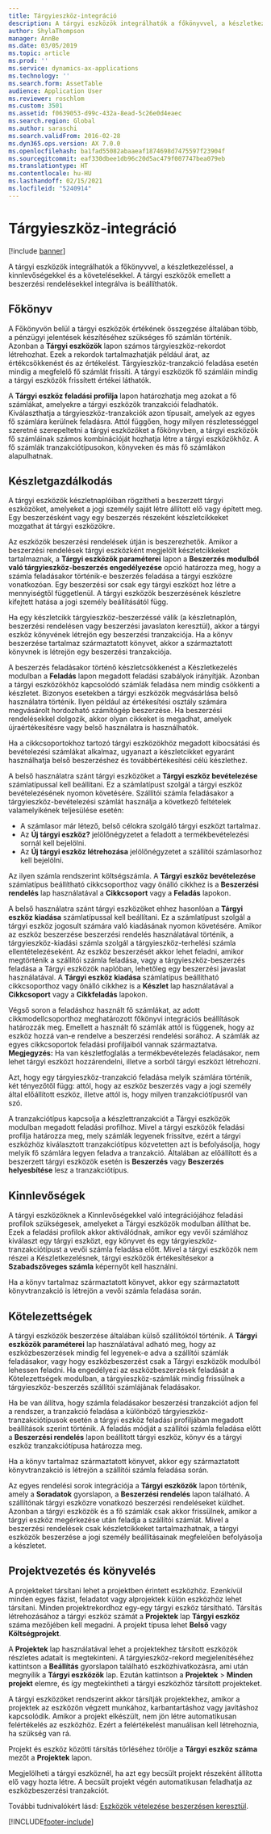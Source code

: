 ```yaml
---
title: Tárgyieszköz-integráció
description: A tárgyi eszközök integrálhatók a főkönyvvel, a készletkezeléssel, a kinnlevőségekkel és a követelésekkel. A tárgyi eszközök emellett a beszerzési rendelésekkel integrálva is beállíthatók.
author: ShylaThompson
manager: AnnBe
ms.date: 03/05/2019
ms.topic: article
ms.prod: ''
ms.service: dynamics-ax-applications
ms.technology: ''
ms.search.form: AssetTable
audience: Application User
ms.reviewer: roschlom
ms.custom: 3501
ms.assetid: f0639053-d99c-432a-8ead-5c26e0d4eaec
ms.search.region: Global
ms.author: saraschi
ms.search.validFrom: 2016-02-28
ms.dyn365.ops.version: AX 7.0.0
ms.openlocfilehash: ba1fad55082abaaeaf1874698d7475597f23904f
ms.sourcegitcommit: eaf330dbee1db96c20d5ac479f007747bea079eb
ms.translationtype: HT
ms.contentlocale: hu-HU
ms.lasthandoff: 02/15/2021
ms.locfileid: "5240914"
---
```

# <a name="fixed-assets-integration"></a>Tárgyieszköz-integráció

[!include [banner](../includes/banner.md)]

A tárgyi eszközök integrálhatók a főkönyvvel, a készletkezeléssel, a kinnlevőségekkel és a követelésekkel. A tárgyi eszközök emellett a beszerzési rendelésekkel integrálva is beállíthatók.

<a name="general-ledger"></a>Főkönyv
--------------

A Főkönyvön belül a tárgyi eszközök értékének összegzése általában több, a pénzügyi jelentések készítéséhez szükséges fő számlán történik. Azonban a **Tárgyi eszközök** lapon számos tárgyieszköz-rekordot létrehozhat. Ezek a rekordok tartalmazhatják például árat, az értékcsökkenést és az értékelést. Tárgyieszköz-tranzakció feladása esetén mindig a megfelelő fő számlát frissíti. A tárgyi eszközök fő számláin mindig a tárgyi eszközök frissített értékei láthatók.

A **Tárgyi eszköz feladási profilja** lapon határozhatja meg azokat a fő számlákat, amelyekre a tárgyi eszközök tranzakciói feladhatók. Kiválaszthatja a tárgyieszköz-tranzakciók azon típusait, amelyek az egyes fő számlára kerülnek feladásra. Attól függően, hogy milyen részletességgel szeretné szerepeltetni a tárgyi eszközöket a főkönyvben, a tárgyi eszközök fő számláinak számos kombinációját hozhatja létre a tárgyi eszközökhöz. A fő számlák tranzakciótípusokon, könyveken és más fő számlákon alapulhatnak.

## <a name="inventory-management"></a>Készletgazdálkodás
A tárgyi eszközök készletnaplóiban rögzítheti a beszerzett tárgyi eszközöket, amelyeket a jogi személy saját létre állított elő vagy épített meg. Egy beszerzésként vagy egy beszerzés részeként készletcikkeket mozgathat át tárgyi eszközökre. 

Az eszközök beszerzési rendelések útján is beszerezhetők. Amikor a beszerzési rendelések tárgyi eszközként megjelölt készletcikkeket tartalmaznak, a **Tárgyi eszközök paraméterei** lapon a **Beszerzés modulból való tárgyieszköz-beszerzés engedélyezése** opció határozza meg, hogy a számla feladásakor történik-e beszerzés feladása a tárgyi eszközre vonatkozóan. Egy beszerzési sor csak egy tárgyi eszközt hoz létre a mennyiségtől függetlenül. A tárgyi eszközök beszerzésének készletre kifejtett hatása a jogi személy beállításától függ. 

Ha egy készletcikk tárgyieszköz-beszerzéssé válik (a készletnaplón, beszerzési rendelésen vagy beszerzési javaslaton keresztül), akkor a tárgyi eszköz könyvének létrejön egy beszerzési tranzakciója. Ha a könyv beszerzése tartalmaz származtatott könyvet, akkor a származtatott könyvnek is létrejön egy beszerzési tranzakciója. 

A beszerzés feladásakor történő készletcsökkenést a Készletkezelés modulban a **Feladás** lapon megadott feladási szabályok irányítják. Azonban a tárgyi eszközökhöz kapcsolódó számlák feladása nem mindig csökkenti a készletet. Bizonyos esetekben a tárgyi eszközök megvásárlása belső használatra történik. Ilyen például az értékesítési osztály számára megvásárolt hordozható számítógép beszerzése. Ha beszerzési rendelésekkel dolgozik, akkor olyan cikkeket is megadhat, amelyek újraértékesítésre vagy belső használatra is használhatók. 

Ha a cikkcsoportokhoz tartozó tárgyi eszközökhöz megadott kibocsátási és bevételezési számlákat alkalmaz, ugyanazt a készletcikket egyaránt használhatja belső beszerzéshez és továbbértékesítési célú készlethez. 

A belső használatra szánt tárgyi eszközöket a **Tárgyi eszköz bevételezése** számlatípussal kell beállítani. Ez a számlatípust szolgál a tárgyi eszköz bevételezésének nyomon követésére. Szállítói számla feladásakor a tárgyieszköz-bevételezési számlát használja a következő feltételek valamelyikének teljesülése esetén:

-   A számlasor már létező, belső célokra szolgáló tárgyi eszközt tartalmaz.
-   Az **Új tárgyi eszköz?** jelölőnégyzetet a feladott a termékbevételezési sornál kell bejelölni.
-   Az **Új tárgyi eszköz létrehozása** jelölőnégyzetet a szállítói számlasorhoz kell bejelölni.

Az ilyen számla rendszerint költségszámla. A **Tárgyi eszköz bevételezése** számlatípus beállítható cikkcsoporthoz vagy önálló cikkhez is a **Beszerzési rendelés** lap használatával a **Cikkcsoport** vagy a **Feladás** lapokon.

A belső használatra szánt tárgyi eszközöket ehhez hasonlóan a **Tárgyi eszköz kiadása** számlatípussal kell beállítani. Ez a számlatípust szolgál a tárgyi eszköz jogosult számára való kiadásának nyomon követésére. Amikor az eszköz beszerzése beszerzési rendelés használatával történik, a tárgyieszköz-kiadási számla szolgál a tárgyieszköz-terhelési számla ellentételezéseként. Az eszköz beszerzését akkor lehet feladni, amikor megtörténik a szállítói számla feladása, vagy a tárgyieszköz-beszerzés feladása a Tárgyi eszközök naplóban, lehetőleg egy beszerzési javaslat használatával. A **Tárgyi eszköz kiadása** számlatípus beállítható cikkcsoporthoz vagy önálló cikkhez is a **Készlet** lap használatával a **Cikkcsoport** vagy a **Cikkfeladás** lapokon. 

Végső soron a feladáshoz használt fő számlákat, az adott cikkmodellcsoporthoz meghatározott főkönyvi integrációs beállítások határozzák meg. Emellett a használt fő számlák attól is függenek, hogy az eszköz hozzá van-e rendelve a beszerzési rendelési sorához. A számlák az egyes cikkcsoportok feladási profiljaiból vannak származtatva. 
**Megjegyzés:** Ha van készletfoglalás a termékbevételezés feladásakor, nem lehet tárgyi eszközt hozzárendelni, illetve a sorból tárgyi eszközt létrehozni. 

Azt, hogy egy tárgyieszköz-tranzakció feladása melyik számlára történik, két tényezőtől függ: attól, hogy az eszköz beszerzés vagy a jogi személy által előállított eszköz, illetve attól is, hogy milyen tranzakciótípusról van szó. 

A tranzakciótípus kapcsolja a készlettranzakciót a Tárgyi eszközök modulban megadott feladási profilhoz. Mivel a tárgyi eszközök feladási profilja határozza meg, mely számlák legyenek frissítve, ezért a tárgyi eszközhöz kiválasztott tranzakciótípus közvetetten azt is befolyásolja, hogy melyik fő számlára legyen feladva a tranzakció. Általában az előállított és a beszerzett tárgyi eszközök esetén is **Beszerzés** vagy **Beszerzés helyesbítése** lesz a tranzakciótípus.

## <a name="accounts-receivable"></a>Kinnlevőségek
A tárgyi eszközöknek a Kinnlevőségekkel való integrációjához feladási profilok szükségesek, amelyeket a Tárgyi eszközök modulban állíthat be. Ezek a feladási profilok akkor aktiválódnak, amikor egy vevői számlához kiválaszt egy tárgyi eszközt, egy könyvet és egy tárgyieszköz-tranzakciótípust a vevői számla feladása előtt. Mivel a tárgyi eszközök nem részei a Készletkezelésnek, tárgyi eszközök értékesítésekor a **Szabadszöveges számla** képernyőt kell használni. 

Ha a könyv tartalmaz származtatott könyvet, akkor egy származtatott könyvtranzakció is létrejön a vevői számla feladása során.

## <a name="accounts-payable"></a>Kötelezettségek
A tárgyi eszközök beszerzése általában külső szállítóktól történik. A **Tárgyi eszközök paraméterei** lap használatával adható meg, hogy az eszközbeszerzések mindig fel legyenek-e adva a szállítói számlák feladásakor, vagy hogy eszközbeszerzést csak a Tárgyi eszközök modulból lehessen feladni. Ha engedélyezi az eszközbeszerzések feladását a Kötelezettségek modulban, a tárgyieszköz-számlák mindig frissülnek a tárgyieszköz-beszerzés szállítói számlájának feladásakor. 

Ha be van állítva, hogy számla feladásakor beszerzési tranzakciót adjon fel a rendszer, a tranzakció feladása a különböző tárgyieszköz-tranzakciótípusok esetén a tárgyi eszköz feladási profiljában megadott beállítások szerint történik. A feladás módját a szállítói számla feladása előtt a **Beszerzési rendelés** lapon beállított tárgyi eszköz, könyv és a tárgyi eszköz tranzakciótípusa határozza meg. 

Ha a könyv tartalmaz származtatott könyvet, akkor egy származtatott könyvtranzakció is létrejön a szállítói számla feladása során.

Az egyes rendelési sorok integrációja a **Tárgyi eszközök** lapon történik, amely a **Soradatok** gyorslapon, a **Beszerzési rendelés** lapon található. A szállítónak tárgyi eszközre vonatkozó beszerzési rendeléseket küldhet. Azonban a tárgyi eszközök és a fő számlák csak akkor frissülnek, amikor a tárgyi eszköz megérkezése után feladja a szállítói számlát. Mivel a beszerzési rendelések csak készletcikkeket tartalmazhatnak, a tárgyi eszközök beszerzése a jogi személy beállításainak megfelelően befolyásolja a készletet.

## <a name="project-management-and-accounting"></a>Projektvezetés és könyvelés
A projekteket társítani lehet a projektben érintett eszközhöz. Ezenkívül minden egyes fázist, feladatot vagy alprojektek külön eszközhöz lehet társítani. Minden projektrekordhoz egy-egy tárgyi eszköz társítható. Társítás létrehozásához a tárgyi eszköz számát a **Projektek** lap **Tárgyi eszköz** száma mezőjében kell megadni. A projekt típusa lehet **Belső** vagy **Költségprojekt**. 

A **Projektek** lap használatával lehet a projektekhez társított eszközök részletes adatait is megtekinteni. A tárgyieszköz-rekord megjelenítéséhez kattintson a **Beállítás** gyorslapon található eszközhivatkozásra, ami után megnyílik a **Tárgyi eszközök** lap. Ezután kattintson a **Projektek** &gt; **Minden projekt** elemre, és így megtekintheti a tárgyi eszközhöz társított projekteket. 

A tárgyi eszközöket rendszerint akkor társítják projektekhez, amikor a projektek az eszközön végzett munkához, karbantartáshoz vagy javításhoz kapcsolódik. Amikor a projekt elkészült, nem jön létre automatikusan felértékelés az eszközhöz. Ezért a felértékelést manuálisan kell létrehoznia, ha szükség van rá. 

Projekt és eszköz közötti társítás törléséhez törölje a **Tárgyi eszköz száma** mezőt a **Projektek** lapon. 

Megjelölheti a tárgyi eszköznél, ha azt egy becsült projekt részeként állította elő vagy hozta létre. A becsült projekt végén automatikusan feladhatja az eszközbeszerzési tranzakciót.

További tudnivalókért lásd: [Eszközök vételezése beszerzésen keresztül](acquire-assets-procurement.md).





[!INCLUDE[footer-include](../../includes/footer-banner.md)]